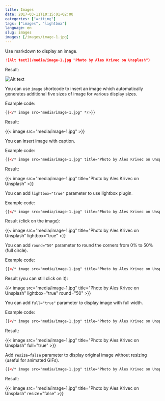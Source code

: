 ```yaml
---
title: Images
date: 2017-03-11T10:15:01+02:00
categories: ["writing"]
tags: ["images", "lightbox"]
language: en
slug: images
images: [/images/image-1.jpg]
---
```


Use markdown to display an image.

```markdown
![Alt text](/media/image-1.jpg "Photo by Ales Krivec on Unsplash")
```

Result:

![Alt text](/media/image-1.jpg "Photo by Ales Krivec on Unsplash")

You can use ```image``` shortcode to insert an image which automatically generates additional five sizes of image for various display sizes.

Example code:

```html
{{</* image src="media/image-1.jpg" */>}}
```

Result:

{{< image src="media/image-1.jpg" >}}

You can insert image with caption.

Example code:

```html
{{</* image src="media/image-1.jpg" title="Photo by Ales Krivec on Unsplash" */>}}
```

Result:

{{< image src="media/image-1.jpg" title="Photo by Ales Krivec on Unsplash" >}}

You can add ```lightbox="true"``` parameter to use lightbox plugin.

Example code:

```html
{{</* image src="media/image-1.jpg" title="Photo by Ales Krivec on Unsplash" lightbox="true" */>}}
```

Result (click on the image):

{{< image src="media/image-1.jpg" title="Photo by Ales Krivec on Unsplash" lightbox="true" >}}

You can add ```round="50"``` parameter to round the corners from 0% to 50%(full circle).

Example code:

```html
{{</* image src="media/image-1.jpg" title="Photo by Ales Krivec on Unsplash" lightbox="true" round="50" */>}}
```

Result (you can still click on it):

{{< image src="media/image-1.jpg" title="Photo by Ales Krivec on Unsplash" lightbox="true" round="50" >}}


You can add `full="true"` parameter to display image with full width.

Example code:

```html
{{</* image src="media/image-1.jpg" title="Photo by Ales Krivec on Unsplash" full="true" */>}}
```

Result:

{{< image src="media/image-1.jpg" title="Photo by Ales Krivec on Unsplash" full="true" >}}

Add `resize=false` parameter to display original image without resizing (useful for animated GIFs).

```html
{{</* image src="media/image-1.jpg" title="Photo by Ales Krivec on Unsplash" resize="false" */>}}
```

Result:

{{< image src="media/image-1.jpg" title="Photo by Ales Krivec on Unsplash" resize="false" >}}
